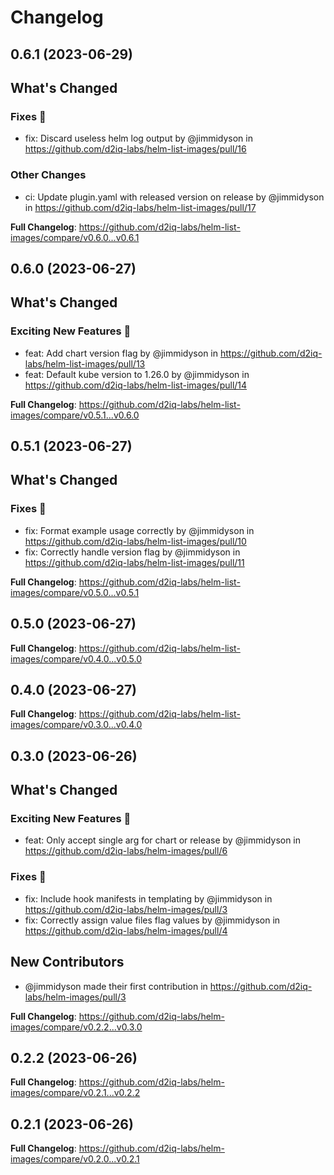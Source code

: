# Changelog

## 0.6.1 (2023-06-29)

<!-- Release notes generated using configuration in .github/release.yaml at main -->

## What's Changed
### Fixes 🔧
* fix: Discard useless helm log output by @jimmidyson in https://github.com/d2iq-labs/helm-list-images/pull/16
### Other Changes
* ci: Update plugin.yaml with released version on release by @jimmidyson in https://github.com/d2iq-labs/helm-list-images/pull/17


**Full Changelog**: https://github.com/d2iq-labs/helm-list-images/compare/v0.6.0...v0.6.1

## 0.6.0 (2023-06-27)

<!-- Release notes generated using configuration in .github/release.yaml at main -->

## What's Changed
### Exciting New Features 🎉
* feat: Add chart version flag by @jimmidyson in https://github.com/d2iq-labs/helm-list-images/pull/13
* feat: Default kube version to 1.26.0 by @jimmidyson in https://github.com/d2iq-labs/helm-list-images/pull/14


**Full Changelog**: https://github.com/d2iq-labs/helm-list-images/compare/v0.5.1...v0.6.0

## 0.5.1 (2023-06-27)

<!-- Release notes generated using configuration in .github/release.yaml at main -->

## What's Changed
### Fixes 🔧
* fix: Format example usage correctly by @jimmidyson in https://github.com/d2iq-labs/helm-list-images/pull/10
* fix: Correctly handle version flag by @jimmidyson in https://github.com/d2iq-labs/helm-list-images/pull/11


**Full Changelog**: https://github.com/d2iq-labs/helm-list-images/compare/v0.5.0...v0.5.1

## 0.5.0 (2023-06-27)

<!-- Release notes generated using configuration in .github/release.yaml at main -->



**Full Changelog**: https://github.com/d2iq-labs/helm-list-images/compare/v0.4.0...v0.5.0

## 0.4.0 (2023-06-27)

<!-- Release notes generated using configuration in .github/release.yaml at main -->



**Full Changelog**: https://github.com/d2iq-labs/helm-list-images/compare/v0.3.0...v0.4.0

## 0.3.0 (2023-06-26)

<!-- Release notes generated using configuration in .github/release.yaml at main -->

## What's Changed
### Exciting New Features 🎉
* feat: Only accept single arg for chart or release by @jimmidyson in https://github.com/d2iq-labs/helm-images/pull/6
### Fixes 🔧
* fix: Include hook manifests in templating by @jimmidyson in https://github.com/d2iq-labs/helm-images/pull/3
* fix: Correctly assign value files flag values by @jimmidyson in https://github.com/d2iq-labs/helm-images/pull/4

## New Contributors
* @jimmidyson made their first contribution in https://github.com/d2iq-labs/helm-images/pull/3

**Full Changelog**: https://github.com/d2iq-labs/helm-images/compare/v0.2.2...v0.3.0

## 0.2.2 (2023-06-26)

<!-- Release notes generated using configuration in .github/release.yaml at main -->



**Full Changelog**: https://github.com/d2iq-labs/helm-images/compare/v0.2.1...v0.2.2

## 0.2.1 (2023-06-26)

<!-- Release notes generated using configuration in .github/release.yaml at main -->



**Full Changelog**: https://github.com/d2iq-labs/helm-images/compare/v0.2.0...v0.2.1
